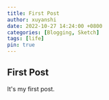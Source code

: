 ```yaml
---
title: First Post
author: xuyanshi
date: 2022-10-27 14:24:00 +0800
categories: [Blogging, Sketch]
tags: [life]
pin: true
---
```




## First Post

It's my first post.

